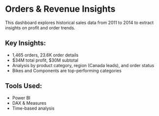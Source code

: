 # Orders & Revenue Insights

This dashboard explores historical sales data from 2011 to 2014 to extract insights on profit and order trends.

## Key Insights:
- 1,465 orders, 23.6K order details
- $34M total profit, $30M subtotal
- Analysis by product category, region (Canada leads), and order status
- Bikes and Components are top-performing categories

## Tools Used:
- Power BI
- DAX & Measures
- Time-based analysis